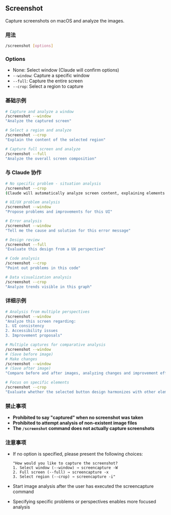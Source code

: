 ## Screenshot

Capture screenshots on macOS and analyze the images.

### 用法

```bash
/screenshot [options]
```

### Options

- None: Select window (Claude will confirm options)
- `--window`: Capture a specific window
- `--full`: Capture the entire screen
- `--crop`: Select a region to capture

### 基础示例

```bash
# Capture and analyze a window
/screenshot --window
"Analyze the captured screen"

# Select a region and analyze
/screenshot --crop
"Explain the content of the selected region"

# Capture full screen and analyze
/screenshot --full
"Analyze the overall screen composition"
```

### 与 Claude 协作

```bash
# No specific problem - situation analysis
/screenshot --crop
(Claude will automatically analyze screen content, explaining elements and composition)

# UI/UX problem analysis
/screenshot --window
"Propose problems and improvements for this UI"

# Error analysis
/screenshot --window
"Tell me the cause and solution for this error message"

# Design review
/screenshot --full
"Evaluate this design from a UX perspective"

# Code analysis
/screenshot --crop
"Point out problems in this code"

# Data visualization analysis
/screenshot --crop
"Analyze trends visible in this graph"
```

### 详细示例

```bash
# Analysis from multiple perspectives
/screenshot --window
"Analyze this screen regarding:
1. UI consistency
2. Accessibility issues
3. Improvement proposals"

# Multiple captures for comparative analysis
/screenshot --window
# (Save before image)
# Make changes
/screenshot --window
# (Save after image)
"Compare before and after images, analyzing changes and improvement effects"

# Focus on specific elements
/screenshot --crop
"Evaluate whether the selected button design harmonizes with other elements"
```

### 禁止事项

- **Prohibited to say "captured" when no screenshot was taken**
- **Prohibited to attempt analysis of non-existent image files**
- **The `/screenshot` command does not actually capture screenshots**

### 注意事项

- If no option is specified, please present the following choices:

  ```
  "How would you like to capture the screenshot?
  1. Select window (--window) → screencapture -W
  2. Full screen (--full) → screencapture -x
  3. Select region (--crop) → screencapture -i"
  ```

- Start image analysis after the user has executed the screencapture command
- Specifying specific problems or perspectives enables more focused analysis
